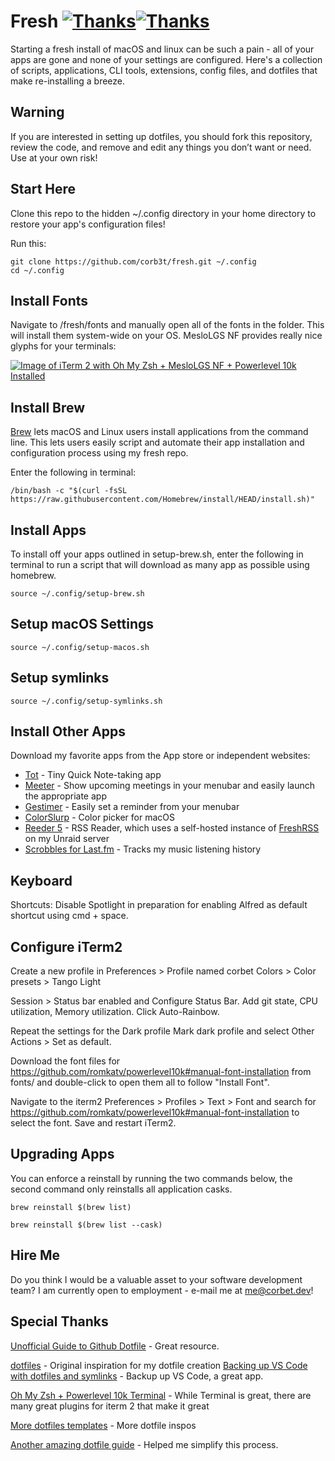 # Fresh [![Thanks](https://bit.ly/saythankss)](https://github.com/sponsors/corb3t)[![Thanks](https://bit.ly/saythankss)](https://github.com/sponsors/corb3t)
Starting a fresh install of macOS and linux can be such a pain - all of your apps are gone and none of your settings are configured. Here's a collection of scripts, applications, CLI tools, extensions, config files, and dotfiles that make re-installing a breeze.

## Warning 
If you are interested in setting up dotfiles, you should fork this repository, review the code, and remove and edit any things you don’t want or need. Use at your own risk!

## Start Here
Clone this repo to the hidden ~/.config directory in your home directory to restore your app's configuration files!

Run this:
```
git clone https://github.com/corb3t/fresh.git ~/.config
cd ~/.config
```

## Install Fonts
Navigate to /fresh/fonts and manually open all of the fonts in the folder. This will install them system-wide on your OS. MesloLGS NF provides really nice glyphs for your terminals:

[![Image of iTerm 2 with Oh My Zsh + MesloLGS NF + Powerlevel 10k Installed](https://i.postimg.cc/J0kLpCQ9/Clean-Shot-2022-07-13-at-12-53-19-2x.png)](https://postimg.cc/PvT9qc94)

## Install Brew
[Brew](https://brew.sh/) lets macOS and Linux users install applications from the command line. This lets users easily script and automate their app installation and configuration process using my fresh repo.

Enter the following in terminal:

``` 
/bin/bash -c "$(curl -fsSL https://raw.githubusercontent.com/Homebrew/install/HEAD/install.sh)" 
```

## Install Apps
To install off your apps outlined in setup-brew.sh, enter the following in terminal to run a script that will download as many app as possible using homebrew.

``` 
source ~/.config/setup-brew.sh
```

## Setup macOS Settings

``` 
source ~/.config/setup-macos.sh
```

## Setup symlinks

``` 
source ~/.config/setup-symlinks.sh
```

## Install Other Apps
Download my favorite apps from the App store or independent websites:

* [Tot](https://tot.rocks/) - Tiny Quick Note-taking app
* [Meeter](https://www.trymeeter.com/) - Show upcoming meetings in your menubar and easily launch the appropriate app
* [Gestimer](http://maddin.io/gestimer/) - Easily set a reminder from your menubar
* [ColorSlurp](https://colorslurp.com/) - Color picker for macOS
* [Reeder 5](https://reederapp.com/) - RSS Reader, which uses a self-hosted instance of [FreshRSS](https://www.freshrss.org/) on my Unraid server
* [Scrobbles for Last.fm](https://apps.apple.com/us/app/scrobbles-for-last-fm/id1344679160?mt=12) - Tracks my music listening history

## Keyboard
Shortcuts: Disable Spotlight in preparation for enabling Alfred as default shortcut using cmd + space.

## Configure iTerm2
Create a new profile in Preferences > Profile named corbet
Colors > Color presets > Tango Light

Session > Status bar enabled and Configure Status Bar. Add git state, CPU utilization, Memory utilization. Click Auto-Rainbow.

Repeat the settings for the Dark profile
Mark dark profile and select Other Actions > Set as default.

Download the font files for https://github.com/romkatv/powerlevel10k#manual-font-installation from fonts/ and double-click to open them all to follow "Install Font".

Navigate to the iterm2 Preferences > Profiles > Text > Font and search for https://github.com/romkatv/powerlevel10k#manual-font-installation to select the font. Save and restart iTerm2.

## Upgrading Apps
You can enforce a reinstall by running the two commands below, the second command
only reinstalls all application casks.

``` 
brew reinstall $(brew list)

brew reinstall $(brew list --cask)
```

## Hire Me

Do you think I would be a valuable asset to your software development team? I am currently open to employment - e-mail me at me@corbet.dev! 

## Special Thanks

[Unofficial Guide to Github Dotfile](https://dotfiles.github.io/) - Great resource.

[dotfiles](https://github.com/pawelgrzybek/dotfiles) - Original inspiration for my dotfile creation
[Backing up VS Code with dotfiles and symlinks](https://pawelgrzybek.com/sync-vscode-settings-and-snippets-via-dotfiles-on-github/) - Backup up VS Code, a great app.

[Oh My Zsh + Powerlevel 10k Terminal](https://dev.to/abdfnx/oh-my-zsh-powerlevel10k-cool-terminal-1no0) - While Terminal is great, there are many great plugins for iterm 2 that make it great

[More dotfiles templates](https://gitlab.com/dnsmichi/dotfiles) - More dotfile inspos

[Another amazing dotfile guide](https://github.com/holman/dotfiles) - Helped me simplify this process.